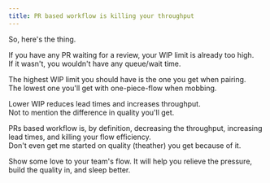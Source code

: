 ```yaml
---
title: PR based workflow is killing your throughput
---
```


So, here's the thing.  

If you have any PR waiting for a review, your WIP limit is already too high.  
If it wasn't, you wouldn't have any queue/wait time.  

The highest WIP limit you should have is the one you get when pairing.  
The lowest one you'll get with one-piece-flow when mobbing.  

Lower WIP reduces lead times and increases throughput.  
Not to mention the difference in quality you'll get.  

PRs based workflow is, by definition, decreasing the throughput, increasing lead times, and killing your flow efficiency.  
Don't even get me started on quality (theather) you get because of it.

Show some love to your team's flow.
It will help you relieve the pressure, build the quality in, and sleep better.
